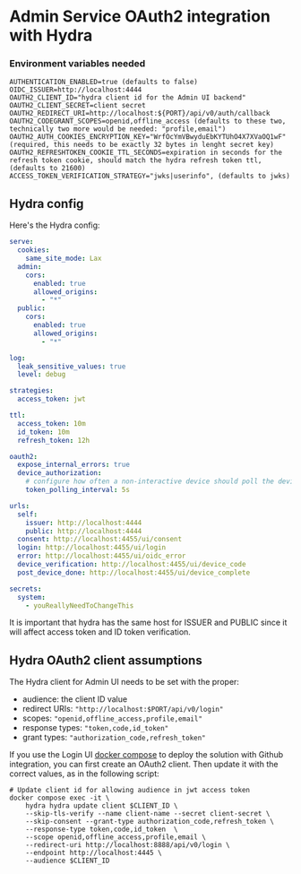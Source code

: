 # Admin Service OAuth2 integration with Hydra

### Environment variables needed

```shell
AUTHENTICATION_ENABLED=true (defaults to false)
OIDC_ISSUER=http://localhost:4444
OAUTH2_CLIENT_ID="hydra client id for the Admin UI backend"
OAUTH2_CLIENT_SECRET=client secret
OAUTH2_REDIRECT_URI=http://localhost:${PORT}/api/v0/auth/callback
OAUTH2_CODEGRANT_SCOPES=openid,offline_access (defaults to these two, technically two more would be needed: "profile,email")
OAUTH2_AUTH_COOKIES_ENCRYPTION_KEY="WrfOcYmVBwyduEbKYTUhO4X7XVaOQ1wF" (required, this needs to be exactly 32 bytes in lenght secret key)
OAUTH2_REFRESHTOKEN_COOKIE_TTL_SECONDS=expiration in seconds for the refresh token cookie, should match the hydra refresh token ttl, (defaults to 21600)
ACCESS_TOKEN_VERIFICATION_STRATEGY="jwks|userinfo", (defaults to jwks)
```

## Hydra config

Here's the Hydra config:

```yaml
serve:
  cookies:
    same_site_mode: Lax
  admin:
    cors:
      enabled: true
      allowed_origins:
        - "*"
  public:
    cors:
      enabled: true
      allowed_origins:
        - "*"

log:
  leak_sensitive_values: true
  level: debug

strategies:
  access_token: jwt

ttl:
  access_token: 10m
  id_token: 10m
  refresh_token: 12h

oauth2:
  expose_internal_errors: true
  device_authorization:
    # configure how often a non-interactive device should poll the device token endpoint, default 5s
    token_polling_interval: 5s

urls:
  self:
    issuer: http://localhost:4444
    public: http://localhost:4444
  consent: http://localhost:4455/ui/consent
  login: http://localhost:4455/ui/login
  error: http://localhost:4455/ui/oidc_error
  device_verification: http://localhost:4455/ui/device_code
  post_device_done: http://localhost:4455/ui/device_complete

secrets:
  system:
    - youReallyNeedToChangeThis

```

It is important that hydra has the same host for ISSUER and PUBLIC since
it will affect access token and ID token verification.

## Hydra OAuth2 client assumptions

The Hydra client for Admin UI needs to be set with the proper:

- audience: the client ID value
- redirect URIs: `"http://localhost:$PORT/api/v0/login"`
- scopes: `"openid,offline_access,profile,email"`
- response types: `"token,code,id_token"`
- grant types: `"authorization_code,refresh_token"`

If you use the Login
UI [docker compose](https://github.com/canonical/identity-platform-login-ui/blob/main/docker-compose.yml) to deploy the
solution with Github integration, you can first create an OAuth2
client.
Then update it with the correct values, as in the following script:

```shell
# Update client id for allowing audience in jwt access token
docker compose exec -it \
    hydra hydra update client $CLIENT_ID \
    --skip-tls-verify --name client-name --secret client-secret \
    --skip-consent --grant-type authorization_code,refresh_token \
    --response-type token,code,id_token  \
    --scope openid,offline_access,profile,email \
    --redirect-uri http://localhost:8888/api/v0/login \
    --endpoint http://localhost:4445 \
    --audience $CLIENT_ID
```
